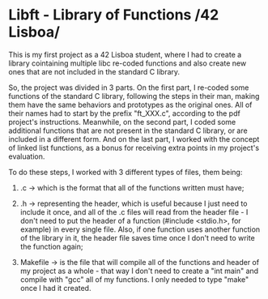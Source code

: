 # Libft - Library of Functions /42 Lisboa/

This is my first project as a 42 Lisboa student, where I had to create a library cointaining multiple libc re-coded functions and also create new ones that are not included in the standard C library.

So, the project was divided in 3 parts. On the first part, I re-coded some functions of the standard C library, following the steps in their man, making them have the same behaviors and prototypes as the original ones. All of their names had to start by the prefix "ft_XXX.c", according to the pdf project's instructions. Meanwhile, on the second part, I coded some additional functions that are not present in the standard C library, or are included in a different form. And on the last part, I worked with the concept of linked list functions, as a bonus for receiving extra points in my project's evaluation.

To do these steps, I worked with 3 different types of files, them being:

1) .c -> which is the format that all of the functions written must have;

2) .h -> representing the header, which is useful because I just need to include it once, and all of the .c files will read from the header file - I don't need to put the header of a function (#include <stdio.h>, for example) in every single file. Also, if one function uses another function of the library in it, the header file saves time once I don't need to write the function again;

3) Makefile -> is the file that will compile all of the functions and header of my project as a whole - that way I don't need to create a "int main" and compile with "gcc" all of my functions. I only needed to type "make" once I had it created.
